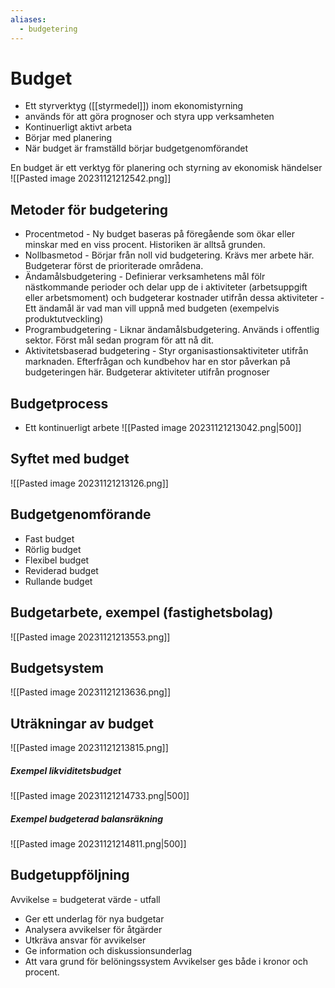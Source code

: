 ```yaml
---
aliases:
  - budgetering
---
```

# Budget
- Ett styrverktyg ([[styrmedel]]) inom ekonomistyrning
- används för att göra prognoser och styra upp verksamheten
- Kontinuerligt aktivt arbeta
- Börjar med planering
- När budget är framställd börjar budgetgenomförandet

En budget är ett verktyg för planering och styrning av ekonomisk händelser
![[Pasted image 20231121212542.png]]

## Metoder för budgetering
- Procentmetod
		- Ny budget baseras på föregående som ökar eller minskar med en viss procent. Historiken är alltså grunden.
- Nollbasmetod
		- Börjar från noll vid budgetering. Krävs mer arbete här. Budgeterar först de prioriterade områdena.
- Ändamålsbudgetering
		- Definierar verksamhetens mål fölr nästkommande perioder och delar upp de i aktiviteter (arbetsuppgift eller arbetsmoment) och budgeterar kostnader utifrån dessa aktiviteter
		- Ett ändamål är vad man vill uppnå med budgeten (exempelvis produktutveckling)
- Programbudgetering
		- Liknar ändamålsbudgetering. Används i offentlig sektor. Först mål sedan program för att nå dit. 
- Aktivitetsbaserad budgetering
		- Styr organisastionsaktiviteter utifrån marknaden. Efterfrågan och kundbehov har en stor påverkan på budgeteringen här. Budgeterar aktiviteter utifrån prognoser

## Budgetprocess
- Ett kontinuerligt arbete
![[Pasted image 20231121213042.png|500]]

## Syftet med budget
![[Pasted image 20231121213126.png]]

## Budgetgenomförande
- Fast budget
- Rörlig budget
- Flexibel budget 
- Reviderad budget
- Rullande budget
## Budgetarbete, exempel (fastighetsbolag)
![[Pasted image 20231121213553.png]]

## Budgetsystem

![[Pasted image 20231121213636.png]]

## Uträkningar av budget
![[Pasted image 20231121213815.png]]
##### Exempel likviditetsbudget
![[Pasted image 20231121214733.png|500]]
##### Exempel budgeterad balansräkning
![[Pasted image 20231121214811.png|500]]


## Budgetuppföljning
Avvikelse = budgeterat värde - utfall
- Ger ett underlag för nya budgetar
- Analysera avvikelser för åtgärder
- Utkräva ansvar för avvikelser
- Ge information och diskussionsunderlag
- Att vara grund för belöningssystem
Avvikelser ges både i kronor och procent. 